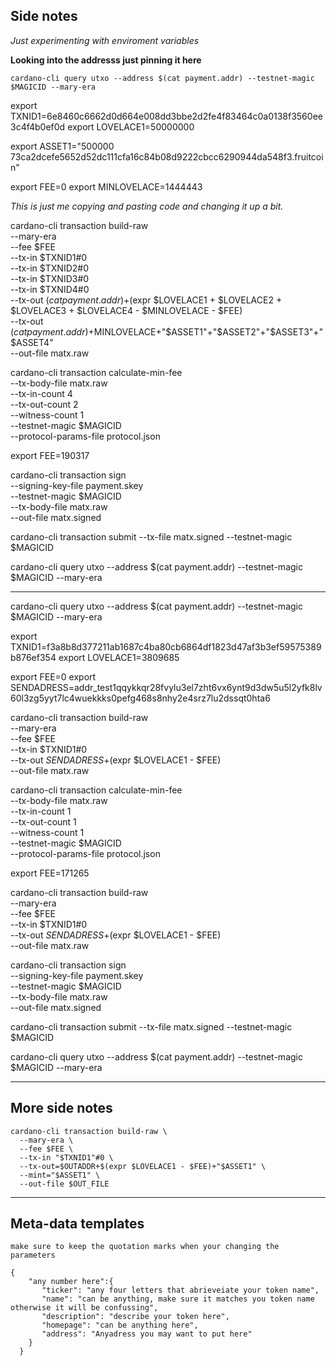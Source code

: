 ## Side notes

*Just experimenting with enviroment variables*

**Looking into the addresss just pinning it here**
```
cardano-cli query utxo --address $(cat payment.addr) --testnet-magic $MAGICID --mary-era
```

export TXNID1=6e8460c6662d0d664e008dd3bbe2d2fe4f83464c0a0138f3560ee3c4f4b0ef0d
export LOVELACE1=50000000

export ASSET1="500000 73ca2dcefe5652d52dc111cfa16c84b08d9222cbcc6290944da548f3.fruitcoin"

export FEE=0
export MINLOVELACE=1444443


*This is just me copying and pasting code and changing it up a bit.*

cardano-cli transaction build-raw \
    --mary-era \
    --fee $FEE \
    --tx-in $TXNID1#0 \
    --tx-in $TXNID2#0 \
    --tx-in $TXNID3#0 \
    --tx-in $TXNID4#0 \
    --tx-out $(cat payment.addr)+$(expr $LOVELACE1 + $LOVELACE2 + $LOVELACE3 + $LOVELACE4 - $MINLOVELACE - $FEE) \
    --tx-out $(cat payment.addr)+$MINLOVELACE+"$ASSET1"+"$ASSET2"+"$ASSET3"+"$ASSET4" \
    --out-file matx.raw

cardano-cli transaction calculate-min-fee \
--tx-body-file matx.raw \
--tx-in-count 4 \
--tx-out-count 2 \
--witness-count 1 \
--testnet-magic $MAGICID \
--protocol-params-file protocol.json

export FEE=190317

cardano-cli transaction sign \
  --signing-key-file payment.skey \
  --testnet-magic $MAGICID \
  --tx-body-file matx.raw \
  --out-file matx.signed

cardano-cli transaction submit --tx-file matx.signed --testnet-magic $MAGICID

cardano-cli query utxo --address $(cat payment.addr) --testnet-magic $MAGICID --mary-era


---

cardano-cli query utxo --address $(cat payment.addr) --testnet-magic $MAGICID --mary-era

export TXNID1=f3a8b8d377211ab1687c4ba80cb6864df1823d47af3b3ef59575389b876ef354
export LOVELACE1=3809685

export FEE=0
export SENDADRESS=addr_test1qqykkqr28fvylu3el7zht6vx6ynt9d3dw5u5l2yfk8lv60l3zg5yyt7lc4wuekkks0pefg468s8nhy2e4srz7lu2dssqt0hta6

cardano-cli transaction build-raw \
    --mary-era \
    --fee $FEE \
    --tx-in $TXNID1#0 \
    --tx-out $SENDADRESS+$(expr $LOVELACE1 - $FEE) \
    --out-file matx.raw

cardano-cli transaction calculate-min-fee \
--tx-body-file matx.raw \
--tx-in-count 1 \
--tx-out-count 1 \
--witness-count 1 \
--testnet-magic $MAGICID \
--protocol-params-file protocol.json

export FEE=171265

cardano-cli transaction build-raw \
    --mary-era \
    --fee $FEE \
    --tx-in $TXNID1#0 \
    --tx-out $SENDADRESS+$(expr $LOVELACE1 - $FEE) \
    --out-file matx.raw

cardano-cli transaction sign \
  --signing-key-file payment.skey \
  --testnet-magic $MAGICID \
  --tx-body-file matx.raw \
  --out-file matx.signed

cardano-cli transaction submit --tx-file matx.signed --testnet-magic $MAGICID

cardano-cli query utxo --address $(cat payment.addr) --testnet-magic $MAGICID --mary-era

---
## More side notes

```
cardano-cli transaction build-raw \
  --mary-era \
  --fee $FEE \
  --tx-in "$TXNID1"#0 \
  --tx-out=$OUTADDR+$(expr $LOVELACE1 - $FEE)+"$ASSET1" \
  --mint="$ASSET1" \
  --out-file $OUT_FILE
```

---
## Meta-data templates

```
make sure to keep the quotation marks when your changing the parameters

{
    "any number here":{
       "ticker": "any four letters that abrieveiate your token name",
       "name": "can be anything, make sure it matches you token name otherwise it will be confussing",
       "description": "describe your token here",
       "homepage": "can be anything here",
       "address": "Anyadress you may want to put here"
    }
  }
```